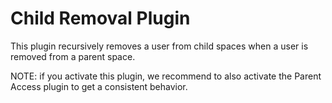 # Child Removal Plugin

This plugin recursively removes a user from child spaces when a user is removed from a parent space.

NOTE: if you activate this plugin, we recommend to also activate the Parent Access plugin to get a consistent behavior.
